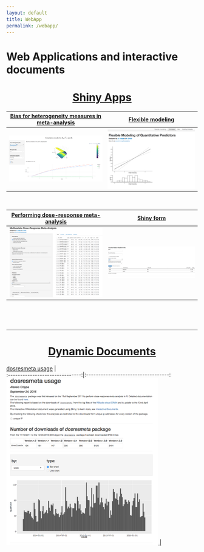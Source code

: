 ```yaml
---
layout: default
title: WebApp
permalink: /webapp/
---
```


Web Applications and interactive documents
========

<center> <h1><a href="http://shiny.rstudio.com/">Shiny Apps</a></h1> </center>

[Bias for heterogeneity measures in meta-analysis](https://alecri.shinyapps.io/bias)  |  [Flexible modeling](https://alecri.shinyapps.io/flexmod)                         
:------------------------------:|:----------------------------------:
<a href="https://alecri.shinyapps.io/bias"><img src="/downloads/pic/bias.png" alt="bias" style="width: 400px;"/> |  <a href="https://alecri.shinyapps.io/flexmod"><img src="/downloads/pic/flexmod.png" alt="bias" style="width: 400px;"/> 
                    

<div style="height:20px"></div>

[Performing dose-response meta-analysis](https://alecri.shinyapps.io/dosresmeta/)         |  [Shiny form](http://37.139.4.88//shiny/shinyForm/)                         
:------------------------------:|:----------------------------------:
<a href="https://alecri.shinyapps.io/dosresmeta/"><img src="/downloads/pic/dosresmeta_app.png" alt="bias" style="width: 400px;"/> |  <a href="http://37.139.4.88//shiny/shinyForm/"><img src="/downloads/pic/shiny_form.png" alt="bias" style="width: 400px;"/> 
                  


<div style="height:50px"></div>

-----------------------

<center> <h1><a href="http://rmarkdown.rstudio.com/">Dynamic Documents</a></h1> </center>


[dosresmeta usage](https://alecri.shinyapps.io/dosresmeta_usage)                         |                          
:------------------------------:|:----------------------------------:
<a href="https://alecri.shinyapps.io/dosresmeta_usage/"><img src="/downloads/pic/dosresmeta_usage.png" alt="bias" style="width: 400px;"/> |
        
